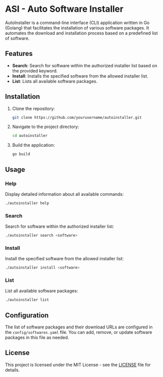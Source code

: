 # ASI - Auto Software Installer

AutoInstaller is a command-line interface (CLI) application written in Go (Golang) that facilitates the installation of various software packages. It automates the download and installation process based on a predefined list of software.

## Features

- **Search**: Search for software within the authorized installer list based on the provided keyword.
- **Install**: Installs the specified software from the allowed installer list.
- **List**: Lists all available software packages.

## Installation

1. Clone the repository:

   ```bash
   git clone https://github.com/yourusername/autoinstaller.git
   ```

2. Navigate to the project directory:

   ```bash
   cd autoinstaller
   ```

3. Build the application:

   ```bash
   go build
   ```

## Usage

### Help

Display detailed information about all available commands:

```bash
./autoinstaller help
```

### Search

Search for software within the authorized installer list:

```bash
./autoinstaller search <software>
```

### Install

Install the specified software from the allowed installer list:

```bash
./autoinstaller install <software>
```

### List

List all available software packages:

```bash
./autoinstaller list
```

## Configuration

The list of software packages and their download URLs are configured in the `config/softwares.yaml` file. You can add, remove, or update software packages in this file as needed.

## License

This project is licensed under the MIT License - see the [LICENSE](LICENSE) file for details.
